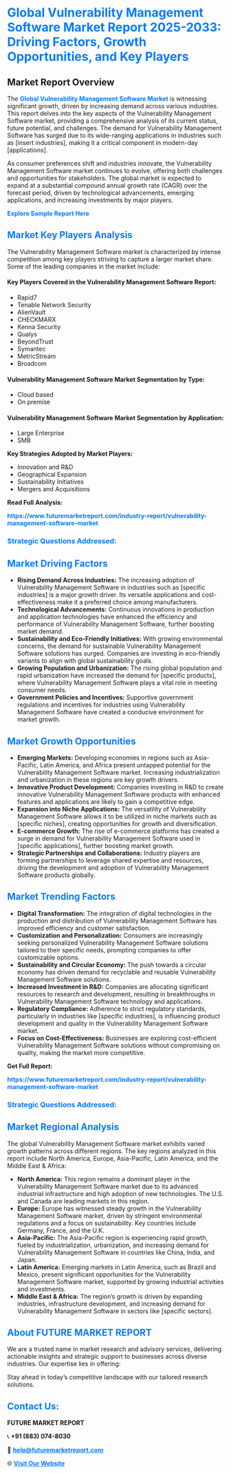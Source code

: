 <h1 style="color: #007BFF;">Global Vulnerability Management Software Market Report 2025-2033: Driving Factors, Growth Opportunities, and Key Players</h1>

<section id="overview">
<h2>Market Report Overview</h2>
<p>The <a href="https://www.futuremarketreport.com/industry-report/vulnerability-management-software-market" style="color: #007BFF; text-decoration: none;"><strong>Global Vulnerability Management Software Market</strong></a> is witnessing significant growth, driven by increasing demand across various industries. This report delves into the key aspects of the Vulnerability Management Software market, providing a comprehensive analysis of its current status, future potential, and challenges. The demand for Vulnerability Management Software has surged due to its wide-ranging applications in industries such as [insert industries], making it a critical component in modern-day [applications].</p>
<p>As consumer preferences shift and industries innovate, the Vulnerability Management Software market continues to evolve, offering both challenges and opportunities for stakeholders. The global market is expected to expand at a substantial compound annual growth rate (CAGR) over the forecast period, driven by technological advancements, emerging applications, and increasing investments by major players.</p>
</section>

<section id="overview">
<p><a href="https://www.futuremarketreport.com/request-sample/reportId=56353" style="color: #007BFF; text-decoration: none;"><strong>Explore Sample Report Here</strong></a></p>
</section>

<section id="key-players">
<h2 style="color: #007BFF;">Market Key Players Analysis</h2>
<p>The Vulnerability Management Software market is characterized by intense competition among key players striving to capture a larger market share. Some of the leading companies in the market include:</p>
<h4>Key Players Covered in the Vulnerability Management Software Report:</h4>
<ul><li>Rapid7</li><li>Tenable Network Security</li><li>AlienVault</li><li>CHECKMARX</li><li>Kenna Security</li><li>Qualys</li><li>BeyondTrust</li><li>Symantec</li><li>MetricStream</li><li>Broadcom</li></ul>
<h4>Vulnerability Management Software Market Segmentation by Type:</h4>
<ul><li>Cloud based</li><li>On premise</li></ul>

<h4>Vulnerability Management Software Market Segmentation by Application:</h4>
<ul><li>Large Enterprise</li><li>SMB</li></ul>
<p><strong>Key Strategies Adopted by Market Players:</strong></p>
<ul>
<li>Innovation and R&D</li>
<li>Geographical Expansion</li>
<li>Sustainability Initiatives</li>
<li>Mergers and Acquisitions</li>
</ul>
</section>

<section>
<p><strong>Read Full Analysis: </strong></p><a href="https://www.futuremarketreport.com/industry-report/vulnerability-management-software-market" style="color: #007BFF; text-decoration: none;"><strong>https://www.futuremarketreport.com/industry-report/vulnerability-management-software-market</strong></a>
<h3 style="color: #007BFF;">Strategic Questions Addressed:</h3>
</section>

<section id="driving-factors">
<h2 style="color: #007BFF;">Market Driving Factors</h2>
<ul>
<li><strong>Rising Demand Across Industries:</strong> The increasing adoption of Vulnerability Management Software in industries such as [specific industries] is a major growth driver. Its versatile applications and cost-effectiveness make it a preferred choice among manufacturers.</li>
<li><strong>Technological Advancements:</strong> Continuous innovations in production and application technologies have enhanced the efficiency and performance of Vulnerability Management Software, further boosting market demand.</li>
<li><strong>Sustainability and Eco-Friendly Initiatives:</strong> With growing environmental concerns, the demand for sustainable Vulnerability Management Software solutions has surged. Companies are investing in eco-friendly variants to align with global sustainability goals.</li>
<li><strong>Growing Population and Urbanization:</strong> The rising global population and rapid urbanization have increased the demand for [specific products], where Vulnerability Management Software plays a vital role in meeting consumer needs.</li>
<li><strong>Government Policies and Incentives:</strong> Supportive government regulations and incentives for industries using Vulnerability Management Software have created a conducive environment for market growth.</li>
</ul>
</section>

<section id="growth-opportunities">
<h2 style="color: #007BFF;">Market Growth Opportunities</h2>
<ul>
<li><strong>Emerging Markets:</strong> Developing economies in regions such as Asia-Pacific, Latin America, and Africa present untapped potential for the Vulnerability Management Software market. Increasing industrialization and urbanization in these regions are key growth drivers.</li>
<li><strong>Innovative Product Development:</strong> Companies investing in R&D to create innovative Vulnerability Management Software products with enhanced features and applications are likely to gain a competitive edge.</li>
<li><strong>Expansion into Niche Applications:</strong> The versatility of Vulnerability Management Software allows it to be utilized in niche markets such as [specific niches], creating opportunities for growth and diversification.</li>
<li><strong>E-commerce Growth:</strong> The rise of e-commerce platforms has created a surge in demand for Vulnerability Management Software used in [specific applications], further boosting market growth.</li>
<li><strong>Strategic Partnerships and Collaborations:</strong> Industry players are forming partnerships to leverage shared expertise and resources, driving the development and adoption of Vulnerability Management Software products globally.</li>
</ul>
</section>

<section id="trending-factors">
<h2 style="color: #007BFF;">Market Trending Factors</h2>
<ul>
<li><strong>Digital Transformation:</strong> The integration of digital technologies in the production and distribution of Vulnerability Management Software has improved efficiency and customer satisfaction.</li>
<li><strong>Customization and Personalization:</strong> Consumers are increasingly seeking personalized Vulnerability Management Software solutions tailored to their specific needs, prompting companies to offer customizable options.</li>
<li><strong>Sustainability and Circular Economy:</strong> The push towards a circular economy has driven demand for recyclable and reusable Vulnerability Management Software solutions.</li>
<li><strong>Increased Investment in R&D:</strong> Companies are allocating significant resources to research and development, resulting in breakthroughs in Vulnerability Management Software technology and applications.</li>
<li><strong>Regulatory Compliance:</strong> Adherence to strict regulatory standards, particularly in industries like [specific industries], is influencing product development and quality in the Vulnerability Management Software market.</li>
<li><strong>Focus on Cost-Effectiveness:</strong> Businesses are exploring cost-efficient Vulnerability Management Software solutions without compromising on quality, making the market more competitive.</li>
</ul>
</section>

<section>
<p><strong>Get Full Report: </strong></p><a href="https://www.futuremarketreport.com/industry-report/vulnerability-management-software-market" style="color: #007BFF; text-decoration: none;"><strong>https://www.futuremarketreport.com/industry-report/vulnerability-management-software-market</strong></a>
<h3 style="color: #007BFF;">Strategic Questions Addressed:</h3>
</section>


<section id="regional-analysis">
<h2 style="color: #007BFF;">Market Regional Analysis</h2>
<p>The global Vulnerability Management Software market exhibits varied growth patterns across different regions. The key regions analyzed in this report include North America, Europe, Asia-Pacific, Latin America, and the Middle East & Africa:</p>
<ul>
<li><strong>North America:</strong> This region remains a dominant player in the Vulnerability Management Software market due to its advanced industrial infrastructure and high adoption of new technologies. The U.S. and Canada are leading markets in this region.</li>
<li><strong>Europe:</strong> Europe has witnessed steady growth in the Vulnerability Management Software market, driven by stringent environmental regulations and a focus on sustainability. Key countries include Germany, France, and the U.K.</li>
<li><strong>Asia-Pacific:</strong> The Asia-Pacific region is experiencing rapid growth, fueled by industrialization, urbanization, and increasing demand for Vulnerability Management Software in countries like China, India, and Japan.</li>
<li><strong>Latin America:</strong> Emerging markets in Latin America, such as Brazil and Mexico, present significant opportunities for the Vulnerability Management Software market, supported by growing industrial activities and investments.</li>
<li><strong>Middle East & Africa:</strong> The region’s growth is driven by expanding industries, infrastructure development, and increasing demand for Vulnerability Management Software in sectors like [specific sectors].</li>
</ul>
</section>

<footer>
<h2 style="color: #007BFF;">About FUTURE MARKET REPORT</h2>
<p>We are a trusted name in market research and advisory services, delivering actionable insights and strategic support to businesses across diverse industries. Our expertise lies in offering:</p>

<p>Stay ahead in today’s competitive landscape with our tailored research solutions.</p>

<h2 style="color: #007BFF;">Contact Us:</h2>
<p><strong>FUTURE MARKET REPORT</strong></p>
<p>📞 <strong>+91 (883) 074-8030</strong></p>
<p>📧 <strong><a href="mailto:help@futuremarketreport.com" style="color: #007BFF;">help@futuremarketreport.com</a></strong></p>
<p>🌐 <strong><a href="https://www.futuremarketreport.com/" style="color: #007BFF;">Visit Our Website</a></strong></p>
</footer>